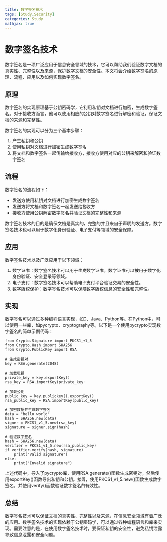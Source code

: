 ```yaml
---
title: 数字签名技术
tags: [Study,Security]
categories: Study
mathjax: true
---
```


# 数字签名技术

数字签名是一项广泛应用于信息安全领域的技术，它可以帮助我们验证数字文档的真实性、完整性以及来源，保护数字文档的安全性。本文将会介绍数字签名的原理、流程、应用以及如何实现数字签名。

## 原理

数字签名的实现原理基于公钥密码学，它利用私钥对文档进行加密，生成数字签名。对于接收方而言，他可以使用相应的公钥对数字签名进行解密和验证，保证文档的来源和完整性。

数字签名的实现可以分为三个基本步骤：

1. 产生私钥和公钥
2. 使用私钥对文档进行加密生成数字签名
3. 将文档和数字签名一起传输给接收方，接收方使用对应的公钥来解密和验证数字签名

## 流程

数字签名的流程如下：

- 发送方使用私钥对文档进行加密生成数字签名
- 发送方将文档和数字签名一起发送给接收方
- 接收方使用公钥解密数字签名并验证文档的完整性和来源

数字签名技术的目的是确保文档是真实的，完整的并且来自于声明的发送方。数字签名技术也可以用于数字化身份验证、电子支付等领域的安全保障。

## 应用

数字签名技术以及广泛应用于以下领域：

1. 数字证书：数字签名技术可以用于生成数字证书，数字证书可以被用于数字化身份验证、安全登录等领域。
2. 电子支付：数字签名技术可以帮助电子支付平台验证交易的安全性。
3. 数字版权保护：数字签名技术可以保障数字版权信息的安全性和完整性。

## 实现

数字签名可以通过多种编程语言实现，如C、Java、Python等。在Python中，可以使用一些库，如pycrypto、cryptography等。以下是一个使用pycrypto实现数字签名的简单示例代码：

```
from Crypto.Signature import PKCS1_v1_5
from Crypto.Hash import SHA256
from Crypto.PublicKey import RSA

# 生成密钥对
key = RSA.generate(2048)

# 加载私钥
private_key = key.exportKey()
rsa_key = RSA.importKey(private_key)

# 加载公钥
public_key = key.publickey().exportKey()
rsa_public_key = RSA.importKey(public_key)

# 加密数据并生成数字签名
data = "hello world"
hash = SHA256.new(data)
signer = PKCS1_v1_5.new(rsa_key)
signature = signer.sign(hash)

# 验证数字签名
hash = SHA256.new(data)
verifier = PKCS1_v1_5.new(rsa_public_key)
if verifier.verify(hash, signature):
    print("Valid signature")
else:
    print("Invalid signature")
```

上述代码中，导入了pycrypto库，使用RSA.generate()函数生成密钥对，然后使用exportKey()函数导出私钥和公钥。接着，使用PKCS1_v1_5.new()函数生成数字签名，并使用verify()函数验证数字签名的有效性。

## 总结

数字签名技术可以保证文档的真实性、完整性以及来源，在信息安全领域有着广泛的应用。数字签名技术的实现依赖于公钥密码学，可以通过各种编程语言和库来实现。需要注意的是，在使用数字签名技术时，要保证私钥的安全性，避免私钥泄露导致信息泄露和安全问题。